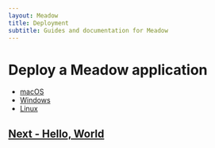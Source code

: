 ```yaml
---
layout: Meadow
title: Deployment
subtitle: Guides and documentation for Meadow
---
```


# Deploy a Meadow application

* [macOS](macos/)
* [Windows](Windows/)
* [Linux](Linux/)

## [Next - Hello, World](/Guides/Getting_Started/Hello_World/)